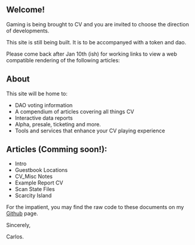 ## Welcome! 

Gaming is being brought to CV and you are invited to choose the direction of developments. 

This site is still being built. It is to be accompanyed with a token and dao.

Please come back after Jan 10th (ish) for working links to view a web compatible rendering of the following articles:

## About
This site will be home to:
- DAO voting information
- A compendium of articles covering all things CV
- Interactive data reports
- Alpha, presale, ticketing and more.
- Tools and services that enhance your CV playing experience

## Articles (Comming soon!):
- <a src='./blog/docs/002_CV.html'>Intro</a>
- <a src='./blog/docs/002_CV.html'>Guestbook Locations</a>
- <a src='./blog/docs/002_CV.html'>CV_Misc Notes</a>
- <a src='./blog/docs/002_CV.html'>Example Report CV</a>
- <a src='./blog/docs/002_CV.html'>Scan State Files</a>
- <a src='./blog/docs/002_CV.html'>Scarcity Island</a>

For the impatient, you may find the raw code to these documents on my [Github](https://github.com/3Diot/3Diot.github.io) page. 

Sincerely, 

Carlos.
